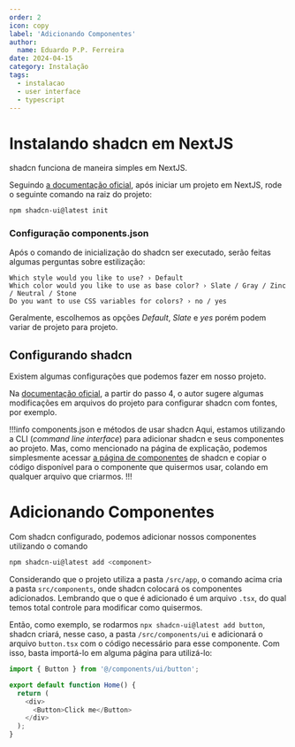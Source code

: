 ```yaml
---
order: 2
icon: copy
label: 'Adicionando Componentes'
author:
  name: Eduardo P.P. Ferreira
date: 2024-04-15
category: Instalação
tags:
  - instalacao
  - user interface
  - typescript
---
```


# Instalando shadcn em NextJS

shadcn funciona de maneira simples em NextJS.

Seguindo [a documentação oficial](https://ui.shadcn.com/docs/installation/next), após iniciar um projeto em NextJS, rode o seguinte comando na raiz do projeto:

```bash
npm shadcn-ui@latest init
```

### Configuração components.json

Após o comando de inicialização do shadcn ser executado, serão feitas algumas perguntas sobre estilização:

```
Which style would you like to use? › Default
Which color would you like to use as base color? › Slate / Gray / Zinc / Neutral / Stone
Do you want to use CSS variables for colors? › no / yes
```

Geralmente, escolhemos as opções _Default_, _Slate_ e _yes_ porém podem variar de projeto para projeto.

## Configurando shadcn

Existem algumas configurações que podemos fazer em nosso projeto.

Na [documentação oficial](https://ui.shadcn.com/docs/installation/next), a partir do passo 4, o autor sugere algumas modificações em arquivos do projeto para configurar shadcn com fontes, por exemplo.

!!!info components.json e métodos de usar shadcn
Aqui, estamos utilizando a CLI (_command line interface_) para adicionar shadcn e seus componentes ao projeto. Mas, como mencionado na página de explicação, podemos simplesmente acessar [a página de componentes](https://ui.shadcn.com/docs/components/accordion) de shadcn e copiar o código disponível para o componente que quisermos usar, colando em qualquer arquivo que criarmos.
!!!

# Adicionando Componentes

Com shadcn configurado, podemos adicionar nossos componentes utilizando o comando

```bash
npm shadcn-ui@latest add <component>
```

Considerando que o projeto utiliza a pasta `/src/app`, o comando acima cria a pasta `src/components`, onde shadcn colocará os componentes adicionados. Lembrando que o que é adicionado é um arquivo `.tsx`, do qual temos total controle para modificar como quisermos.

Então, como exemplo, se rodarmos `npx shadcn-ui@latest add button`, shadcn criará, nesse caso, a pasta `/src/components/ui` e adicionará o arquivo `button.tsx` com o código necessário para esse componente.
Com isso, basta importá-lo em alguma página para utilizá-lo:

```typescript src/app/page.tsx
import { Button } from '@/components/ui/button';

export default function Home() {
  return (
    <div>
      <Button>Click me</Button>
    </div>
  );
}
```
